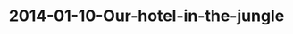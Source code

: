 ---
layout: blog
title: 2014-01-10-Our-hotel-in-the-jungle
category: blog
lat: 18.62517
lng: 98.65758
image: https://s3-us-west-2.amazonaws.com/travels2013/2014-01-10 23:59:58 PST.jpg
observation: 20140110235958PST
---